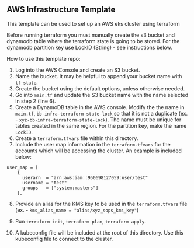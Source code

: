 ## AWS Infrastructure Template
This template can be used to set up an AWS eks cluster using terraform

Before running terraform you must manually create the s3 bucket and dynamodb table where the terraform state is going to be stored. For the dynamodb partition key use LockID (String) - see instructions below.


How to use this template repo:


1. Log into the AWS Console and create an S3 bucket.
2. Name the bucket. It may be helpful to append your bucket name with `tf-state`.
3. Create the bucket using the default options, unless otherwise needed.
4. Go into `main.tf` and update the S3 bucket name with the name selected in step 2 (line 6). 
5. Create a DynamoDB table in the AWS console. Modify the the name in `main.tf`, `bb-infra-terraform-state-lock` so that it is not a duplicate (ex. - `xyz-bb-infra-terraform-state-lock`). The name must be unique for tables created in the same region. For the partition key, make the name `LockID`.
6. Create a `terraform.tfvars` file within this directory.
7. Include the user map information in the `terraform.tfvars` for the accounts which will be accessing the cluster. An example is included below:
```
user_map = [
    {
      userarn  = "arn:aws:iam::950698127059:user/test"
      username = "test"
      groups   = ["system:masters"]
    },
```
8. Provide an alias for the KMS key to be used in the `terraform.tfvars` file (ex. - `kms_alias_name = "alias/xyz_sops_kms_key"`)

9. Run `terraform init`, `terraform plan`, `terraform apply`.

10. A kubeconfig file will be included at the root of this directory. Use this kubeconfig file to connect to the cluster.